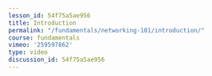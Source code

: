 ```yaml
---
lesson_id: 54f75a5ae956
title: Introduction
permalink: "/fundamentals/networking-101/introduction/"
course: fundamentals
vimeo: '259597862'
type: video
discussion_id: 54f75a5ae956
---
```



